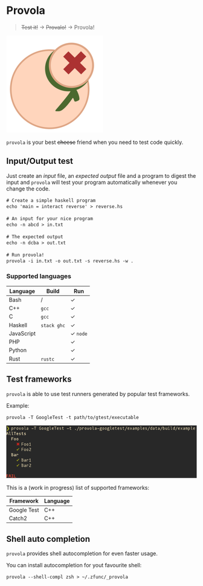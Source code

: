 # Provola

> ~~Test it!~~ → ~~Provalo!~~ → Provola!

![Provola Logo](doc/provola-icon.png)

`provola` is your best ~~cheese~~ friend when you need to test code quickly.

## Input/Output test

Just create an *input* file, an *expected output* file and a program to digest
the input and `provola` will test your program automatically whenever you change
the code.

```shell
# Create a simple haskell program
echo 'main = interact reverse' > reverse.hs

# An input for your nice program
echo -n abcd > in.txt

# The expected output
echo -n dcba > out.txt

# Run provola!
provola -i in.txt -o out.txt -s reverse.hs -w .
```

### Supported languages

| Language   | Build       | Run      |
|------------|-------------|----------|
| Bash       | /           | ✓        |
| C++        | `gcc`       | ✓        |
| C          | `gcc`       | ✓        |
| Haskell    | `stack ghc` | ✓        |
| JavaScript |             | ✓ `node` |
| PHP        |             | ✓        |
| Python     |             | ✓        |
| Rust       | `rustc`     | ✓        |

## Test frameworks

`provola` is able to use test runners generated by popular test frameworks.

Example:

```shell
provola -T GoogleTest -t path/to/gtest/executable
```

![GoogleTest example](/.doc/googletest-screenshot.png)

This is a (work in progress) list of supported frameworks:

| Framework   | Language |
|-------------|----------|
| Google Test | C++      |
| Catch2      | C++      |

## Shell auto completion

`provola` provides shell autocompletion for even faster usage.

You can install autocompletion for yout favourite shell:

```shell
provola --shell-compl zsh > ~/.zfunc/_provola
```
